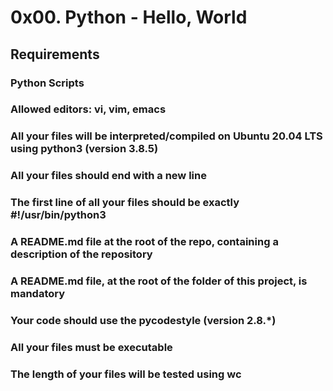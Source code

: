 # 0x00. Python - Hello, World
##  Requirements
### Python Scripts
### Allowed editors: vi, vim, emacs
### All your files will be interpreted/compiled on Ubuntu 20.04 LTS using python3 (version 3.8.5)
### All your files should end with a new line
### The first line of all your files should be exactly #!/usr/bin/python3
### A README.md file at the root of the repo, containing a description of the repository
### A README.md file, at the root of the folder of this project, is mandatory
### Your code should use the pycodestyle (version 2.8.*)
### All your files must be executable
### The length of your files will be tested using wc
